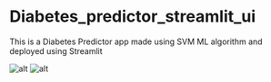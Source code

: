# Diabetes_predictor_streamlit_ui
This is a Diabetes Predictor app made using SVM ML algorithm and deployed using Streamlit


![alt](diabetes_photo1.jpg)
![alt](diabetes_photo2.jpg)
